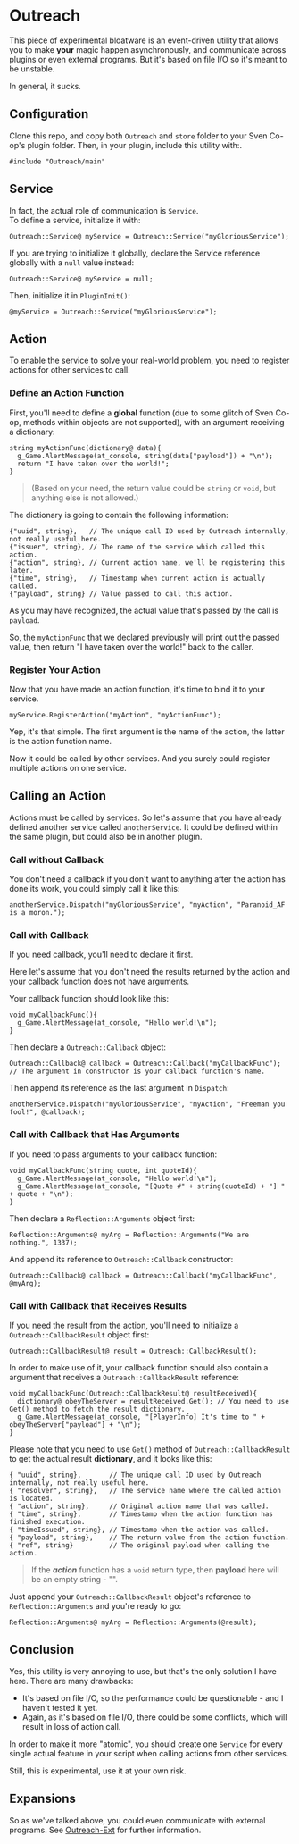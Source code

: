 # Outreach
This piece of experimental bloatware is an event-driven utility that allows you to make **your** magic happen asynchronously, and communicate across plugins or even external programs. But it's based on file I/O so it's meant to be unstable.

In general, it sucks.
## Configuration
Clone this repo, and copy both `Outreach` and `store` folder to your Sven Co-op's plugin folder.
Then, in your plugin, include this utility with:. 
```angelscript
#include "Outreach/main"
```
## Service
In fact, the actual role of communication is `Service`.  
To define a service, initialize it with:
```angelscript
Outreach::Service@ myService = Outreach::Service("myGloriousService");
```

If you are trying to initialize it globally, declare the Service reference globally with a `null` value instead:
```angelscript
Outreach::Service@ myService = null;
```
Then, initialize it in `PluginInit()`:
```angelscript
@myService = Outreach::Service("myGloriousService");
```

## Action
To enable the service to solve your real-world problem, you need to register actions for other services to call.

### Define an Action Function
First, you'll need to define a **global** function (due to some glitch of Sven Co-op, methods within objects are not supported), with an argument receiving a dictionary:
```angelscript
string myActionFunc(dictionary@ data){
  g_Game.AlertMessage(at_console, string(data["payload"]) + "\n");
  return "I have taken over the world!";
}
```
> (Based on your need, the return value could be `string` or `void`, but anything else is not allowed.)

The dictionary is going to contain the following information:
```angelscript
{"uuid", string},   // The unique call ID used by Outreach internally, not really useful here.
{"issuer", string}, // The name of the service which called this action.
{"action", string}, // Current action name, we'll be registering this later.
{"time", string},   // Timestamp when current action is actually called.
{"payload", string} // Value passed to call this action.
```

As you may have recognized, the actual value that's passed by the call is `payload`.

So, the `myActionFunc` that we declared previously will print out the passed value, then return "I have taken over the world!" back to the caller.

### Register Your Action
Now that you have made an action function, it's time to bind it to your service.
```angelscript
myService.RegisterAction("myAction", "myActionFunc");
```
Yep, it's that simple. The first argument is the name of the action, the latter is the action function name.

Now it could be called by other services. And you surely could register multiple actions on one service.

## Calling an Action
Actions must be called by services. So let's assume that you have already defined another service called `anotherService`. It could be defined within the same plugin, but could also be in another plugin.

### Call without Callback
You don't need a callback if you don't want to anything after the action has done its work, you could simply call it like this:
```angelscript
anotherService.Dispatch("myGloriousService", "myAction", "Paranoid_AF is a moron.");
```

### Call with Callback
If you need callback, you'll need to declare it first.

Here let's assume that you don't need the results returned by the action and your callback function does not have arguments.

Your callback function should look like this:
```angelscript
void myCallbackFunc(){
  g_Game.AlertMessage(at_console, "Hello world!\n");
}
```

Then declare a `Outreach::Callback` object:

```angelscript
Outreach::Callback@ callback = Outreach::Callback("myCallbackFunc");
// The argument in constructor is your callback function's name.
```

Then append its reference as the last argument in `Dispatch`:
```angelscript
anotherService.Dispatch("myGloriousService", "myAction", "Freeman you fool!", @callback);
```

### Call with Callback that Has Arguments
If you need to pass arguments to your callback function:
```angelscript
void myCallbackFunc(string quote, int quoteId){
  g_Game.AlertMessage(at_console, "Hello world!\n");
  g_Game.AlertMessage(at_console, "[Quote #" + string(quoteId) + "] " + quote + "\n");
}
```
Then declare a `Reflection::Arguments` object first:
```angelscript
Reflection::Arguments@ myArg = Reflection::Arguments("We are nothing.", 1337);
```
And append its reference to `Outreach::Callback` constructor:
```angelscript
Outreach::Callback@ callback = Outreach::Callback("myCallbackFunc", @myArg);
```

### Call with Callback that Receives Results
If you need the result from the action, you'll need to initialize a `Outreach::CallbackResult` object first:
```angelscript
Outreach::CallbackResult@ result = Outreach::CallbackResult();
```
In order to make use of it, your callback function should also contain a argument that receives a `Outreach::CallbackResult` reference:
```angelscript
void myCallbackFunc(Outreach::CallbackResult@ resultReceived){
  dictionary@ obeyTheServer = resultReceived.Get(); // You need to use Get() method to fetch the result dictionary.
  g_Game.AlertMessage(at_console, "[PlayerInfo] It's time to " + obeyTheServer["payload"] + "\n");
}
```
Please note that you need to use `Get()` method of `Outreach::CallbackResult` to get the actual result **dictionary**, and it looks like this:
```angelscript
{ "uuid", string},       // The unique call ID used by Outreach internally, not really useful here.
{ "resolver", string},   // The service name where the called action is located. 
{ "action", string},     // Original action name that was called.
{ "time", string},       // Timestamp when the action function has finished execution.
{ "timeIssued", string}, // Timestamp when the action was called.
{ "payload", string},    // The return value from the action function.
{ "ref", string}         // The original payload when calling the action.
```
> If the ***action*** function has a `void` return type, then **payload** here will be an empty string - "".

Just append your `Outreach::CallbackResult` object's reference to `Reflection::Arguments` and you're ready to go:
```angelscript
Reflection::Arguments@ myArg = Reflection::Arguments(@result);
```

## Conclusion
Yes, this utility is very annoying to use, but that's the only solution I have here.
There are many drawbacks:
- It's based on file I/O, so the performance could be questionable - and I haven't tested it yet.
- Again, as it's based on file I/O, there could be some conflicts, which will result in loss of action call.

In order to make it more "atomic", you should create one `Service` for every single actual feature in your script when calling actions from other services.

Still, this is experimental, use it at your own risk.

## Expansions
So as we've talked above, you could even communicate with external programs. See [Outreach-Ext](https://github.com/Paranoid-AF/Outreach-Ext) for further information.
